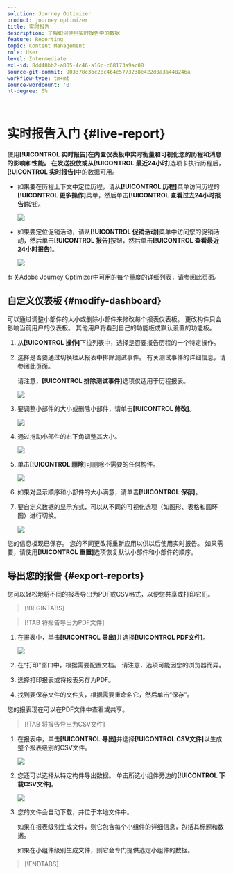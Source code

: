 ```yaml
---
solution: Journey Optimizer
product: journey optimizer
title: 实时报告
description: 了解如何使用实时报告中的数据
feature: Reporting
topic: Content Management
role: User
level: Intermediate
exl-id: 8dd48bb2-a805-4c46-a16c-c68173a9ac08
source-git-commit: 903378c3bc28c4b4c5773238e422d0a3a448246a
workflow-type: tm+mt
source-wordcount: '0'
ht-degree: 0%

---
```


# 实时报告入门 {#live-report}

使用&#x200B;**[!UICONTROL 实时报告]**在内置仪表板中实时衡量和可视化您的历程和消息的影响和性能。
在发送投放或从**[!UICONTROL 最近24小时]**&#x200B;选项卡执行历程后，**[!UICONTROL 实时报告]**&#x200B;中的数据可用。

* 如果要在历程上下文中定位历程，请从&#x200B;**[!UICONTROL 历程]**&#x200B;菜单访问历程的&#x200B;**[!UICONTROL 更多操作]**&#x200B;菜单，然后单击&#x200B;**[!UICONTROL 查看过去24小时报告]**&#x200B;按钮。

  ![](assets/report_journey.png)

* 如果要定位促销活动，请从&#x200B;**[!UICONTROL 促销活动]**&#x200B;菜单中访问您的促销活动，然后单击&#x200B;**[!UICONTROL 报告]**&#x200B;按钮，然后单击&#x200B;**[!UICONTROL 查看最近24小时报告]**。

  ![](assets/report_campaign.png)

有关Adobe Journey Optimizer中可用的每个量度的详细列表，请参阅[此页面](#list-of-components-live)。

## 自定义仪表板 {#modify-dashboard}

可以通过调整小部件的大小或删除小部件来修改每个报表仪表板。 更改构件只会影响当前用户的仪表板。 其他用户将看到自己的功能板或默认设置的功能板。

1. 从&#x200B;**[!UICONTROL 操作]**&#x200B;下拉列表中，选择是否要报告历程的一个特定操作。

1. 选择是否要通过切换栏从报表中排除测试事件。 有关测试事件的详细信息，请参阅[此页面](../building-journeys/testing-the-journey.md)。

   请注意，**[!UICONTROL 排除测试事件]**&#x200B;选项仅适用于历程报表。

   ![](assets/report_modify_6.png)

1. 要调整小部件的大小或删除小部件，请单击&#x200B;**[!UICONTROL 修改]**。

   ![](assets/report_modify_7.png)

1. 通过拖动小部件的右下角调整其大小。

   ![](assets/report_modify_8.png)

1. 单击&#x200B;**[!UICONTROL 删除]**&#x200B;可删除不需要的任何构件。

   ![](assets/report_modify_9.png)

1. 如果对显示顺序和小部件的大小满意，请单击&#x200B;**[!UICONTROL 保存]**。

1. 要自定义数据的显示方式，可以从不同的可视化选项（如图形、表格和圆环图）进行切换。

   ![](assets/report_modify_11.png)

您的信息板现已保存。 您的不同更改将重新应用以供以后使用实时报告。 如果需要，请使用&#x200B;**[!UICONTROL 重置]**&#x200B;选项恢复默认小部件和小部件的顺序。

## 导出您的报告 {#export-reports}

您可以轻松地将不同的报表导出为PDF或CSV格式，以便您共享或打印它们。

>[!BEGINTABS]

>[!TAB 将报告导出为PDF文件]

1. 在报表中，单击&#x200B;**[!UICONTROL 导出]**&#x200B;并选择&#x200B;**[!UICONTROL PDF文件]**。

   ![](assets/export_6.png)

1. 在“打印”窗口中，根据需要配置文档。 请注意，选项可能因您的浏览器而异。

1. 选择打印报表或将报表另存为PDF。

1. 找到要保存文件的文件夹，根据需要重命名它，然后单击“保存”。

您的报表现在可以在PDF文件中查看或共享。

>[!TAB 将报告导出为CSV文件]

1. 在报表中，单击&#x200B;**[!UICONTROL 导出]**&#x200B;并选择&#x200B;**[!UICONTROL CSV文件]**&#x200B;以生成整个报表级别的CSV文件。

   ![](assets/export_4.png)

1. 您还可以选择从特定构件导出数据。 单击所选小组件旁边的&#x200B;**[!UICONTROL 下载CSV文件]**。

   ![](assets/export_5.png)

1. 您的文件会自动下载，并位于本地文件中。

   如果在报表级别生成文件，则它包含每个小组件的详细信息，包括其标题和数据。

   如果在小组件级别生成文件，则它会专门提供选定小组件的数据。

>[!ENDTABS]
